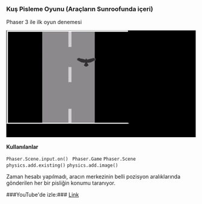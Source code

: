 ### Kuş Pisleme Oyunu (Araçların Sunroofunda içeri)

Phaser 3 ile ilk oyun denemesi



![](assets/ezgif_bird_framed.gif)



**Kullanılanlar**


`Phaser.Scene.input.on()`
` Phaser.Game`
`Phaser.Scene`
`physics.add.existing()`
`physics.add.image()`

Zaman hesabı yapılmadı, aracın merkezinin belli pozisyon aralıklarında gönderilen her bir pisliğin konumu taranıyor.


###YouTube'de izle:### [Link](https://youtu.be/WWmpkXHbVTU "Link")

